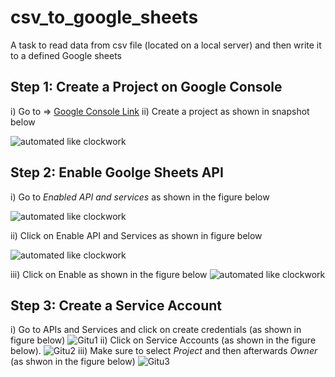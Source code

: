 # csv_to_google_sheets
 A task to read data from csv file (located on a local server) and then write it to a defined Google sheets
 
## Step 1: Create a Project on Google Console
i) Go to  => [Google Console Link](https://console.developers.google.com) 
ii) Create a project as shown in snapshot below

![automated like clockwork](https://user-images.githubusercontent.com/107587130/189553687-24fbfa44-1d7b-4150-a579-2c8b7ec13132.JPG)

## Step 2: Enable Goolge Sheets API
i) Go to _Enabled API and services_ as shown in the figure below

![automated like clockwork](https://user-images.githubusercontent.com/107587130/189553647-4d12099e-222b-4f9c-a1ab-0ad69bd7917a.JPG)

ii) Click on Enable API and Services as shown in figure below 

![automated like clockwork](https://user-images.githubusercontent.com/107587130/189553706-2a621f59-6d2d-435a-b908-270dc37c7ec8.JPG)

iii) Click on Enable as shown in the figure below
![automated like clockwork](https://user-images.githubusercontent.com/107587130/189553730-ba05cf19-55db-41a2-a567-f1588ebb1e59.JPG)

## Step 3: Create a Service Account 
i) Go to APIs and Services and click on create credentials (as shown in figure below)
![Gitu1](https://user-images.githubusercontent.com/107587130/190009791-4fc75664-04a2-4385-98e2-5856ebd22ada.JPG)
ii) Click on Service Accounts (as shown in the figure below). 
![Gitu2](https://user-images.githubusercontent.com/107587130/190009802-6e003c93-b393-4f90-af5e-6d306b7d6a6e.JPG)
iii) Make sure to select _Project_ and then afterwards _Owner_ (as shwon in the figure below)
![Gitu3](https://user-images.githubusercontent.com/107587130/190009810-b930b6a2-de5b-4ea5-b741-2fb47f77f8f9.JPG)
